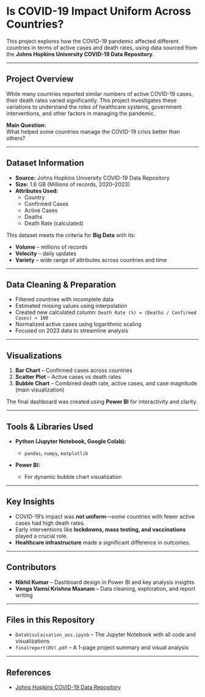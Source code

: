 # Is COVID-19 Impact Uniform Across Countries?

This project explores how the COVID-19 pandemic affected different countries in terms of active cases and death rates, using data sourced from the **Johns Hopkins University COVID-19 Data Repository**.

---

## Project Overview

While many countries reported similar numbers of active COVID-19 cases, their death rates varied significantly. This project investigates these variations to understand the roles of healthcare systems, government interventions, and other factors in managing the pandemic.

**Main Question:**  
What helped some countries manage the COVID-19 crisis better than others?

---

## Dataset Information

- **Source:** Johns Hopkins University COVID-19 Data Repository  
- **Size:** 1.6 GB (Millions of records, 2020–2023)  
- **Attributes Used:**  
  - Country  
  - Confirmed Cases  
  - Active Cases  
  - Deaths  
  - Death Rate (calculated)

This dataset meets the criteria for **Big Data** with its:
- **Volume** – millions of records  
- **Velocity** – daily updates  
- **Variety** – wide range of attributes across countries and time

---

## Data Cleaning & Preparation

- Filtered countries with incomplete data  
- Estimated missing values using interpolation  
- Created new calculated column: `Death Rate (%) = (Deaths / Confirmed Cases) × 100`  
- Normalized active cases using logarithmic scaling  
- Focused on 2023 data to streamline analysis

---

## Visualizations

1. **Bar Chart** – Confirmed cases across countries  
2. **Scatter Plot** – Active cases vs death rates  
3. **Bubble Chart** – Combined death rate, active cases, and case magnitude (main visualization)

The final dashboard was created using **Power BI** for interactivity and clarity.

---

## Tools & Libraries Used

- **Python (Jupyter Notebook, Google Colab):**  
  - `pandas`, `numpy`, `matplotlib`

- **Power BI:**  
  - For dynamic bubble chart visualization

---

## Key Insights

- COVID-19’s impact was **not uniform**—some countries with fewer active cases had high death rates.
- Early interventions like **lockdowns, mass testing, and vaccinations** played a crucial role.
- **Healthcare infrastructure** made a significant difference in outcomes.

---

## Contributors

- **Nikhil Kumar** – Dashboard design in Power BI and key analysis insights  
- **Venga Vamsi Krishna Maanam** –  Data cleaning, exploration, and report writing  

---

## Files in this Repository

- `DataVisulaisation_ass.ipynb` – The Jupyter Notebook with all code and visualizations  
- `finalreport(DV).pdf` – A 1-page project summary and visual analysis  

---

## References

- [Johns Hopkins COVID-19 Data Repository](https://gi)
